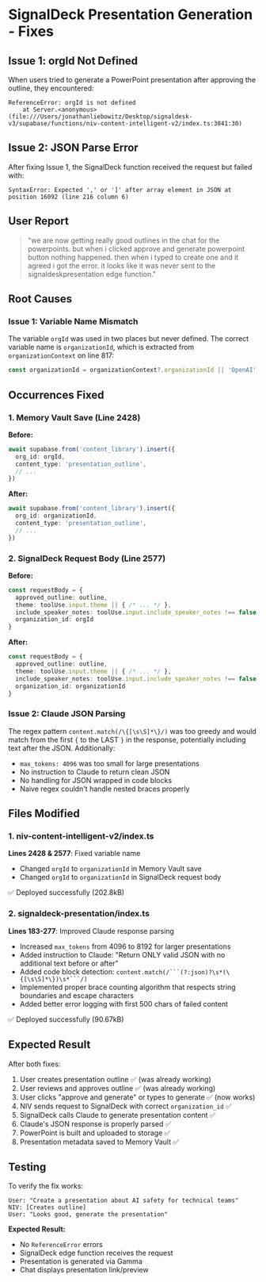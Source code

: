 # SignalDeck Presentation Generation - Fixes

## Issue 1: orgId Not Defined
When users tried to generate a PowerPoint presentation after approving the outline, they encountered:
```
ReferenceError: orgId is not defined
    at Server.<anonymous> (file:///Users/jonathanliebowitz/Desktop/signaldesk-v3/supabase/functions/niv-content-intelligent-v2/index.ts:3041:30)
```

## Issue 2: JSON Parse Error
After fixing Issue 1, the SignalDeck function received the request but failed with:
```
SyntaxError: Expected ',' or ']' after array element in JSON at position 16092 (line 216 column 6)
```

## User Report
> "we are now getting really good outlines in the chat for the powerpoints. but when i clicked approve and generate powerpoint button nothing happened. then when i typed to create one and it agreed i got the error. it looks like it was never sent to the signaldeskpresentation edge function."

## Root Causes

### Issue 1: Variable Name Mismatch
The variable `orgId` was used in two places but never defined. The correct variable name is `organizationId`, which is extracted from `organizationContext` on line 817:

```typescript
const organizationId = organizationContext?.organizationId || 'OpenAI'
```

## Occurrences Fixed

### 1. Memory Vault Save (Line 2428)
**Before:**
```typescript
await supabase.from('content_library').insert({
  org_id: orgId,
  content_type: 'presentation_outline',
  // ...
})
```

**After:**
```typescript
await supabase.from('content_library').insert({
  org_id: organizationId,
  content_type: 'presentation_outline',
  // ...
})
```

### 2. SignalDeck Request Body (Line 2577)
**Before:**
```typescript
const requestBody = {
  approved_outline: outline,
  theme: toolUse.input.theme || { /* ... */ },
  include_speaker_notes: toolUse.input.include_speaker_notes !== false,
  organization_id: orgId
}
```

**After:**
```typescript
const requestBody = {
  approved_outline: outline,
  theme: toolUse.input.theme || { /* ... */ },
  include_speaker_notes: toolUse.input.include_speaker_notes !== false,
  organization_id: organizationId
}
```

### Issue 2: Claude JSON Parsing
The regex pattern `content.match(/\{[\s\S]*\}/)` was too greedy and would match from the first `{` to the LAST `}` in the response, potentially including text after the JSON. Additionally:
- `max_tokens: 4096` was too small for large presentations
- No instruction to Claude to return clean JSON
- No handling for JSON wrapped in code blocks
- Naive regex couldn't handle nested braces properly

## Files Modified

### 1. niv-content-intelligent-v2/index.ts
**Lines 2428 & 2577**: Fixed variable name
- Changed `orgId` to `organizationId` in Memory Vault save
- Changed `orgId` to `organizationId` in SignalDeck request body

✅ Deployed successfully (202.8kB)

### 2. signaldeck-presentation/index.ts
**Lines 183-277**: Improved Claude response parsing
- Increased `max_tokens` from 4096 to 8192 for larger presentations
- Added instruction to Claude: "Return ONLY valid JSON with no additional text before or after"
- Added code block detection: `content.match(/```(?:json)?\s*(\{[\s\S]*\})\s*```/)`
- Implemented proper brace counting algorithm that respects string boundaries and escape characters
- Added better error logging with first 500 chars of failed content

✅ Deployed successfully (90.67kB)

## Expected Result
After both fixes:
1. User creates presentation outline ✅ (was already working)
2. User reviews and approves outline ✅ (was already working)
3. User clicks "approve and generate" or types to generate ✅ (now works)
4. NIV sends request to SignalDeck with correct `organization_id` ✅
5. SignalDeck calls Claude to generate presentation content ✅
6. Claude's JSON response is properly parsed ✅
7. PowerPoint is built and uploaded to storage ✅
8. Presentation metadata saved to Memory Vault ✅

## Testing
To verify the fix works:
```
User: "Create a presentation about AI safety for technical teams"
NIV: [Creates outline]
User: "Looks good, generate the presentation"
```

**Expected Result:**
- No `ReferenceError` errors
- SignalDeck edge function receives the request
- Presentation is generated via Gamma
- Chat displays presentation link/preview
